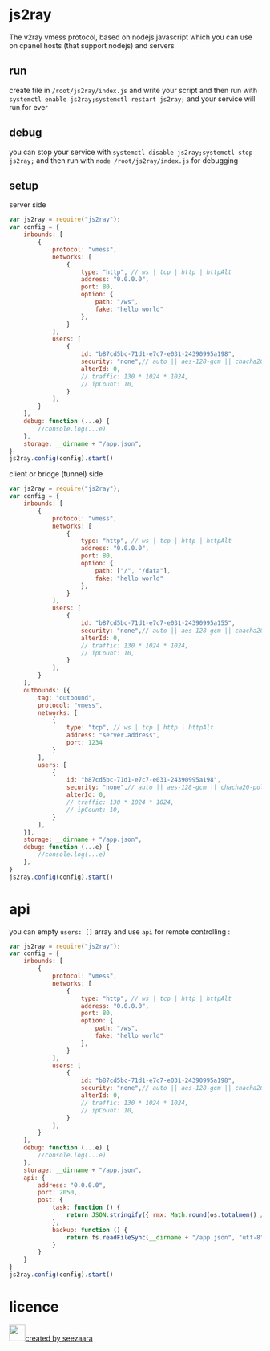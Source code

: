 
# js2ray
The v2ray vmess protocol, based on nodejs javascript which you can use on cpanel hosts (that support nodejs) and servers


##  run
create file in `/root/js2ray/index.js` and write your script and then run with `systemctl enable js2ray;systemctl restart js2ray;` and your service will run for ever
##  debug
you can stop your service with `systemctl disable js2ray;systemctl stop js2ray;` and then run with `node /root/js2ray/index.js` for debugging
##  setup 
server side
```js
var js2ray = require("js2ray");
var config = {
    inbounds: [
        {
            protocol: "vmess",
            networks: [
                {
                    type: "http", // ws | tcp | http | httpAlt
                    address: "0.0.0.0",
                    port: 80,
                    option: {
                        path: "/ws",
                        fake: "hello world"
                    },
                }
            ],
            users: [
                {
                    id: "b87cd5bc-71d1-e7c7-e031-24390995a198",
                    security: "none",// auto || aes-128-gcm || chacha20-poly1305 || none || zero
                    alterId: 0,
                    // traffic: 130 * 1024 * 1024,
                    // ipCount: 10,
                }
            ],
        }
    ],
    debug: function (...e) {
        //console.log(...e)
    },
    storage: __dirname + "/app.json", 
}
js2ray.config(config).start()
```

client or bridge (tunnel) side

```js
var js2ray = require("js2ray");
var config = {
    inbounds: [
        {
            protocol: "vmess",
            networks: [
                {
                    type: "http", // ws | tcp | http | httpAlt
                    address: "0.0.0.0",
                    port: 80,
                    option: {
                        path: ["/", "/data"],
                        fake: "hello world"
                    },
                }
            ],
            users: [
                {
                    id: "b87cd5bc-71d1-e7c7-e031-24390995a155",
                    security: "none",// auto || aes-128-gcm || chacha20-poly1305 || none || zero
                    alterId: 0,
                    // traffic: 130 * 1024 * 1024,
                    // ipCount: 10,
                }
            ],
        }
    ],
    outbounds: [{
        tag: "outbound",
        protocol: "vmess",
        networks: [
            {
                type: "tcp", // ws | tcp | http | httpAlt
                address: "server.address",
                port: 1234
            }
        ],
        users: [
            {
                id: "b87cd5bc-71d1-e7c7-e031-24390995a198",
                security: "none",// auto || aes-128-gcm || chacha20-poly1305 || none || zero
                alterId: 0,
                // traffic: 130 * 1024 * 1024,
                // ipCount: 10,
            }
        ],
    }],
    storage: __dirname + "/app.json",
    debug: function (...e) {
        //console.log(...e)
    },
}
js2ray.config(config).start()
```
# api
you can empty `users: []` array and use `api` for remote controlling :

```js
var js2ray = require("js2ray");
var config = {
    inbounds: [
        {
            protocol: "vmess",
            networks: [
                {
                    type: "http", // ws | tcp | http | httpAlt
                    address: "0.0.0.0",
                    port: 80,
                    option: {
                        path: "/ws",
                        fake: "hello world"
                    },
                }
            ],
            users: [
                {
                    id: "b87cd5bc-71d1-e7c7-e031-24390995a198",
                    security: "none",// auto || aes-128-gcm || chacha20-poly1305 || none || zero
                    alterId: 0,
                    // traffic: 130 * 1024 * 1024,
                    // ipCount: 10,
                }
            ],
        }
    ],
    debug: function (...e) {
        //console.log(...e)
    },
    storage: __dirname + "/app.json", 
    api: {
        address: "0.0.0.0",
        port: 2050,
        post: {
            task: function () {
                return JSON.stringify({ rmx: Math.round(os.totalmem() / 1024 / 1024), ram: Math.round(os.freemem() / 1024 / 1024), net: Math.round(maxs) })
            },
            backup: function () {
                return fs.readFileSync(__dirname + "/app.json", "utf-8")
            }
        }
    }
}
js2ray.config(config).start()
```

# licence
 <p>
    <img width="32px" src="https://raw.githubusercontent.com/seezaara/RocketV2ray/main/doc/logo.png"><a href="https://www.youtube.com/@seezaara">created by seezaara</a>
</p> 

